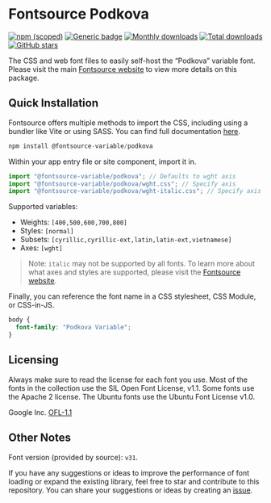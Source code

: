 # Fontsource Podkova

[![npm (scoped)](https://img.shields.io/npm/v/@fontsource-variable/podkova?color=brightgreen)](https://www.npmjs.com/package/@fontsource-variable/podkova) [![Generic badge](https://img.shields.io/badge/fontsource-passing-brightgreen)](https://github.com/fontsource/fontsource) [![Monthly downloads](https://badgen.net/npm/dm/@fontsource-variable/podkova)](https://github.com/fontsource/fontsource) [![Total downloads](https://badgen.net/npm/dt/@fontsource-variable/podkova)](https://github.com/fontsource/fontsource) [![GitHub stars](https://img.shields.io/github/stars/fontsource/fontsource.svg?style=social&label=Star)](https://github.com/fontsource/fontsource/stargazers)

The CSS and web font files to easily self-host the “Podkova” variable font. Please visit the main [Fontsource website](https://fontsource.org/fonts/podkova) to view more details on this package.

## Quick Installation

Fontsource offers multiple methods to import the CSS, including using a bundler like Vite or using SASS. You can find full documentation [here](https://fontsource.org/docs/getting-started/introduction).

```javascript
npm install @fontsource-variable/podkova
```

Within your app entry file or site component, import it in.

```javascript
import "@fontsource-variable/podkova"; // Defaults to wght axis
import "@fontsource-variable/podkova/wght.css"; // Specify axis
import "@fontsource-variable/podkova/wght-italic.css"; // Specify axis and style
```

Supported variables:
- Weights: `[400,500,600,700,800]`
- Styles: `[normal]`
- Subsets: `[cyrillic,cyrillic-ext,latin,latin-ext,vietnamese]`
- Axes: `[wght]`

> Note: `italic` may not be supported by all fonts. To learn more about what axes and styles are supported, please visit the [Fontsource website](https://fontsource.org/fonts/podkova).

Finally, you can reference the font name in a CSS stylesheet, CSS Module, or CSS-in-JS.

```css
body {
  font-family: "Podkova Variable";
}
```

## Licensing
Always make sure to read the license for each font you use. Most of the fonts in the collection use the SIL Open Font License, v1.1. Some fonts use the Apache 2 license. The Ubuntu fonts use the Ubuntu Font License v1.0.

Google Inc.
[OFL-1.1](http://scripts.sil.org/OFL)

## Other Notes
Font version (provided by source): `v31`.

If you have any suggestions or ideas to improve the performance of font loading or expand the existing library, feel free to star and contribute to this repository. You can share your suggestions or ideas by creating an [issue](https://github.com/fontsource/fontsource/issues).